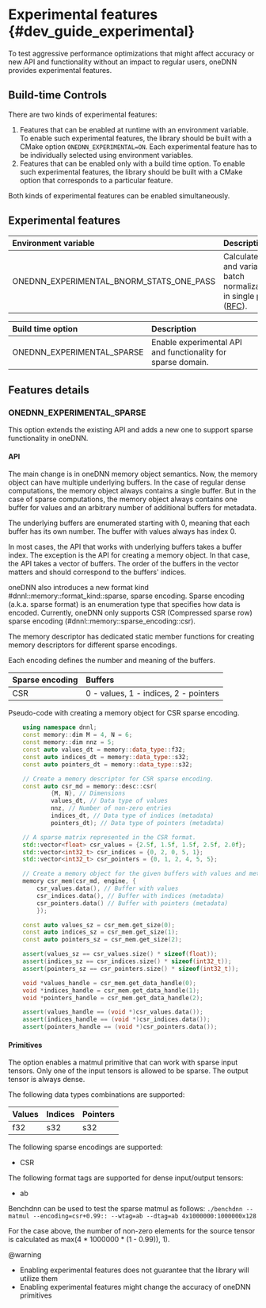 Experimental features {#dev_guide_experimental}
===============================================

To test aggressive performance optimizations that might affect accuracy or new
API and functionality without an impact to regular users, oneDNN provides
experimental features.

## Build-time Controls

There are two kinds of experimental features:
1. Features that can be enabled at runtime with an environment variable.
To enable such experimental features, the library should be built with a CMake
option `ONEDNN_EXPERIMENTAL=ON`. Each experimental feature has to be
individually selected using environment variables.
2. Features that can be enabled only with a build time option. To enable such
experimental features, the library should be built with a CMake option that
corresponds to a particular feature.

Both kinds of experimental features can be enabled simultaneously.

## Experimental features

| Environment variable                     | Description
| :---                                     | :---
| ONEDNN_EXPERIMENTAL_BNORM_STATS_ONE_PASS | Calculate mean and variance in batch normalization(BN) in single pass ([RFC](https://github.com/oneapi-src/oneDNN/tree/rfcs/rfcs/20210519-single-pass-bnorm)).

| Build time option                        | Description
| :---                                     | :---
| ONEDNN_EXPERIMENTAL_SPARSE               | Enable experimental API and functionality for sparse domain.

## Features details

### ONEDNN_EXPERIMENTAL_SPARSE
This option extends the existing API and adds a new one to support sparse
functionality in oneDNN.

#### API

The main change is in oneDNN memory object semantics. Now, the memory object can
have multiple underlying buffers. In the case of regular dense computations, the
memory object always contains a single buffer. But in the case of sparse
computations, the memory object always contains one buffer for values and an
arbitrary number of additional buffers for metadata.

The underlying buffers are enumerated starting with 0, meaning that each buffer
has its own number. The buffer with values always has index 0.

In most cases, the API that works with underlying buffers takes a buffer index. The
exception is the API for creating a memory object. In that case, the API takes a vector
of buffers. The order of the buffers in the vector matters and should correspond to
the buffers' indices.

oneDNN also introduces a new format kind #dnnl::memory::format_kind::sparse, 
sparse encoding. Sparse encoding (a.k.a. sparse format) is an
enumeration type that specifies how data is encoded. Currently, oneDNN only
supports CSR (Compressed sparse row) sparse encoding
(#dnnl::memory::sparse_encoding::csr).

The memory descriptor has dedicated static member functions for creating memory
descriptors for different sparse encodings.

Each encoding defines the number and meaning of the buffers.

| Sparse encoding | Buffers
| :---            | :---
| CSR             | 0 - values, 1 - indices, 2 - pointers

Pseudo-code with creating a memory object for CSR sparse encoding.

~~~cpp
    using namespace dnnl;
    const memory::dim M = 4, N = 6;
    const memory::dim nnz = 5;
    const auto values_dt = memory::data_type::f32;
    const auto indices_dt = memory::data_type::s32;
    const auto pointers_dt = memory::data_type::s32;

    // Create a memory descriptor for CSR sparse encoding.
    const auto csr_md = memory::desc::csr(
            {M, N}, // Dimensions
            values_dt, // Data type of values
            nnz, // Number of non-zero entries
            indices_dt, // Data type of indices (metadata)
            pointers_dt); // Data type of pointers (metadata)

    // A sparse matrix represented in the CSR format.
    std::vector<float> csr_values = {2.5f, 1.5f, 1.5f, 2.5f, 2.0f};
    std::vector<int32_t> csr_indices = {0, 2, 0, 5, 1};
    std::vector<int32_t> csr_pointers = {0, 1, 2, 4, 5, 5};

    // Create a memory object for the given buffers with values and metadata.
    memory csr_mem(csr_md, engine, {
        csr_values.data(), // Buffer with values
        csr_indices.data(), // Buffer with indices (metadata)
        csr_pointers.data() // Buffer with pointers (metadata)
        });

    const auto values_sz = csr_mem.get_size(0);
    const auto indices_sz = csr_mem.get_size(1);
    const auto pointers_sz = csr_mem.get_size(2);

    assert(values_sz == csr_values.size() * sizeof(float));
    assert(indices_sz == csr_indices.size() * sizeof(int32_t));
    assert(pointers_sz == csr_pointers.size() * sizeof(int32_t));

    void *values_handle = csr_mem.get_data_handle(0);
    void *indices_handle = csr_mem.get_data_handle(1);
    void *pointers_handle = csr_mem.get_data_handle(2);

    assert(values_handle == (void *)csr_values.data());
    assert(indices_handle == (void *)csr_indices.data());
    assert(pointers_handle == (void *)csr_pointers.data());
~~~

#### Primitives

The option enables a matmul primitive that can work with sparse input tensors.
Only one of the input tensors is allowed to be sparse. The output tensor is
always dense.

The following data types combinations are supported:

| Values | Indices | Pointers
| :----- | :-----  | :-----
| f32    | s32     | s32

The following sparse encodings are supported:

* CSR

The following format tags are supported for dense input/output tensors:

* ab

Benchdnn can be used to test the sparse matmul as follows:
`./benchdnn --matmul --encoding=csr+0.99:: --wtag=ab --dtag=ab 4x1000000:1000000x128`

For the case above, the number of non-zero elements for the source tensor is
calculated as max(4 * 1000000 * (1 - 0.99)), 1).

@warning
- Enabling experimental features does not guarantee that the library will utilize them
- Enabling experimental features might change the accuracy of oneDNN primitives
